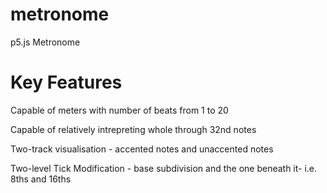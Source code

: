 # metronome
p5.js Metronome

# Key Features

Capable of meters with number of beats from 1 to 20

Capable of relatively intrepreting whole through 32nd notes

Two-track visualisation - accented notes and unaccented notes

Two-level Tick Modification - base subdivision and the one beneath it- i.e. 8ths and 16ths



